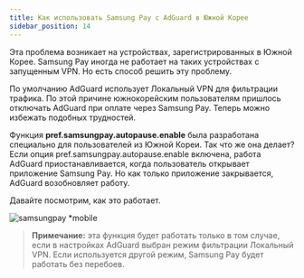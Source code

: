 ```yaml
---
title: Как использовать Samsung Pay с AdGuard в Южной Корее
sidebar_position: 14
---
```


Эта проблема возникает на устройствах, зарегистрированных в Южной Корее. Samsung Pay иногда не работает на таких устройствах с запущенным VPN. Но есть способ решить эту проблему.

По умолчанию AdGuard использует Локальный VPN для фильтрации трафика. По этой причине южнокорейским пользователям пришлось отключать AdGuard при оплате через Samsung Pay. Теперь можно избежать подобных трудностей.

Функция **pref.samsungpay.autopause.enable** была разработана специально для пользователей из Южной Кореи. Так что же она делает? Если опция pref.samsungpay.autopause.enable включена, работа AdGuard приостанавливается, когда пользователь открывает приложение Samsung Pay. Но как только приложение закрывается, AdGuard возобновляет работу.

Давайте посмотрим, как это работает.

![samsungpay *mobile](https://cdn.adtidy.org/content/kb/ad_blocker/android/solving_problems/samsungpay-with-adguard-in-south-korea/en.gif)

> **Примечание:** эта функция будет работать только в том случае, если в настройках AdGuard выбран режим фильтрации Локальный VPN. Если используется другой режим, Samsung Pay будет работать без перебоев.